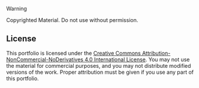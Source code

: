 > [!WARNING]
> Copyrighted Material.
> Do not use without permission.

## License

This portfolio is licensed under the [Creative Commons Attribution-NonCommercial-NoDerivatives 4.0 International License](https://creativecommons.org/licenses/by-nc-nd/4.0/). You may not use the material for commercial purposes, and you may not distribute modified versions of the work. Proper attribution must be given if you use any part of this portfolio.
